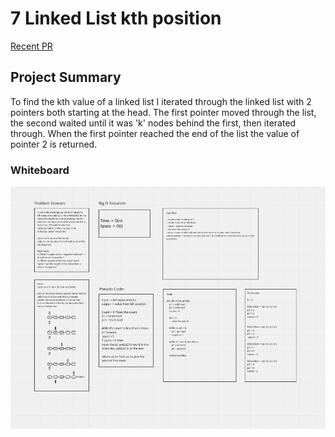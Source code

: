 # 7 Linked List kth position

[Recent PR](https://github.com/idcargill/data-structures-and-algorithms/pull/29)

## Project Summary

To find the kth value of a linked list I iterated through the linked list with 2 pointers both starting at the head. The first pointer moved through the list, the second waited until it was 'k' nodes behind the first, then iterated through. When the first pointer reached the end of the list the value of pointer 2 is returned.

### Whiteboard

![kth_from_end.png](kth_from_end.png)
